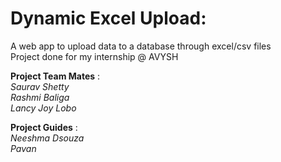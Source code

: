# Dynamic Excel Upload:
A web app to upload data to a database through excel/csv files  
Project done for my internship @ AVYSH  

**Project Team Mates** :   
*Saurav Shetty*  
*Rashmi Baliga*  
*Lancy Joy Lobo*  

**Project Guides** :  
*Neeshma Dsouza*  
*Pavan*  

